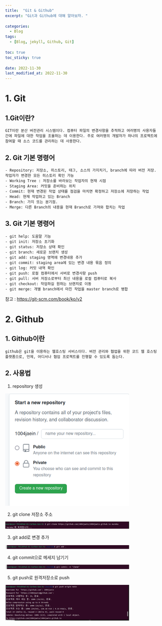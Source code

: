 ```yaml
---
title:  "Git & Github"
excerpt: "Git과 Github에 대해 알아보자. "

categories:
  - Blog
tags:
  - [Blog, jekyll, Github, Git]

toc: true
toc_sticky: true
 
date: 2022-11-30
last_modified_at: 2022-11-30
---
```

# 1. Git
## 1.Git이란?
    GIT이란 분산 버전관리 시스템이다. 컴퓨터 파일의 변경사항을 추적하고 여러명의 사용자들 간에 파일에 대한 작업을 조율하는 데 이용한다. 주로 여러명의 개발자가 하나의 프로젝트에 참여할 때 소스 코드를 관리하는 데 사용한다. 
## 2. Git 기본 명령어 
    - Repository: 저장소, 히스토리, 태그, 소스의 가지치기, branch에 따라 버전 저장. 작업자가 변경한 모든 히스토리 확인 가능  
    - Working Tree : 저장소를 바라보는 작업자의 현재 시점  
    - Staging Area: 커밋을 준비하는 위치
    - Commit: 현재 변경된 작업 상태를 점검을 마치면 확정하고 저장소에 저장하는 작업   
    - Head: 현재 작업하고 있는 Branch  
    - Branch: 가지 또는 분기점.   
    - Merge: 다른 Branch의 내용을 현재 Branch로 가져와 합치는 작업  


## 3. Git 기본 명령어
    - git help: 도움말 기능  
    - git init: 저장소 초기화  
    - git status: 저장소 상태 확인  
    - git branch: 새로운 브랜치 생성  
    - git add: staging 영역에 변경내용 추가   
    - git commit: staging area에 있는 변경 내용 묶음 정의  
    - git log: 커밋 내역 확인  
    - git push: 로컬 컴퓨터에서 서버로 변경사항 push  
    - git pull: 서버 저장소로부터 최신 내용을 로컬 컴퓨터로 복사  
    - git checkout: 작업하길 원하는 브랜치로 이동   
    - git merge: 개별 branch에서 마친 작업을 master branch로 병합


참고 : https://git-scm.com/book/ko/v2


# 2. Github
## 1. Github이란
    github은 git을 이용하는 웹호스팅 서비스이다. 버전 관리와 협업을 위한 코드 웹 호스팅 플랫폼으로, 언제, 어디서나 협업 프로젝트를 진행할 수 있도록 돕는다. 

## 2. 사용법
1. repository 생성
<img src="사진 업로드/create_repository.png" width="400">

2. git clone 저장소 주소
<img src="사진 업로드/clone.png" width="400">

3. git add로 변경 추가
<img src="사진 업로드/add.png" width="400">

4. git commit으로 메세지 남기기
 <img src="사진 업로드/commit.png" width="400">

5. git push로 원격저장소로 push
<img src="사진 업로드/push.png" width="400">
